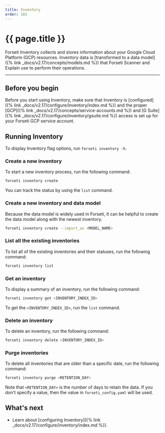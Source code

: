 ```yaml
---
title: Inventory
order: 101
---
```


# {{ page.title }}

Forseti Inventory collects and stores information about your Google
Cloud Platform (GCP) resources. Inventory data is
[transformed to a data model]({% link _docs/v2.17/concepts/models.md %})
that Forseti Scanner and Explain use to perform their operations.

---

## Before you begin

Before you start using Inventory, make sure that Inventory is
[configured]({% link _docs/v2.17/configure/inventory/index.md %}) and the
proper [GCP]({% link _docs/v2.17/concepts/service-accounts.md %}) and
[G Suite]({% link _docs/v2.17/configure/inventory/gsuite.md %}) access is set up
for your Forseti GCP service account.

## Running Inventory

To display Inventory flag options, run `forseti inventory -h`.

### Create a new inventory

To start a new inventory process, run the following command:

```bash
forseti inventory create
```

You can track the status by using the `list` command.

### Create a new inventory and data model

Because the data model is widely used in Forseti, it can be helpful to create
the data model along with the newest inventory.

```bash
forseti inventory create --import_as <MODEL_NAME>
```

### List all the existing inventories

To list all of the existing inventories and their statuses, run the following command:

```bash
forseti inventory list
```

### Get an inventory

To display a summary of an inventory, run the following command:

```bash
forseti inventory get <INVENTORY_INDEX_ID>
```

To get the `<INVENTORY_INDEX_ID>`, run the `list` command.

### Delete an inventory

To delete an inventory, run the following command:

```bash
forseti inventory delete <INVENTORY_INDEX_ID>
```

### Purge inventories

To delete all inventories that are older than a specific date, run the following command:

```bash
forseti inventory purge <RETENTION_DAY>
```

Note that `<RETENTION_DAY>` is the number of days to retain the data. If you don't specify
a value, then the value in `forseti_config.yaml` will be used.


## What's next
* Learn about [configuring Inventory]({% link _docs/v2.17/configure/inventory/index.md %}).
